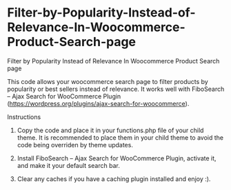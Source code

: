 # Filter-by-Popularity-Instead-of-Relevance-In-Woocommerce-Product-Search-page
Filter by Popularity Instead of Relevance In Woocommerce Product Search page

This code allows your woocommerce search page to filter products by popularity or best sellers instead of relevance. It works well with FiboSearch – Ajax Search for WooCommerce Plugin (https://wordpress.org/plugins/ajax-search-for-woocommerce).

Instructions

1. Copy the code and place it in your functions.php file of your child theme. It is recommended to place them in your child theme to avoid the code being overriden by theme updates.

2. Install FiboSearch – Ajax Search for WooCommerce Plugin, activate it, and make it your default search bar.

3. Clear any caches if you have a caching plugin installed and enjoy :).
